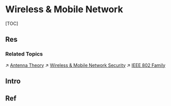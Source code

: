 # Wireless & Mobile Network

[TOC]



## Res
### Related Topics
↗ [Antenna Theory](../../../../Hardware%20&%20EE%20Related%20Theories/🍏%20Other%20EE%20Theories%20Related%20with%20CS/Antenna%20Theory.md)
↗ [Wireless & Mobile Network Security](../../../../../CyberSecurity/Network%20Security/Network%20Threats%20&%20Attacks/Link%20Layer%20(MAC%20Layer)%20Attacks/🛜%20Wireless%20&%20Mobile%20Network%20Security/Wireless%20&%20Mobile%20Network%20Security.md)
↗ [IEEE 802 Family](../../0x06%20Data%20Link%20Layer/Switched%20LAN/📌%20IEEE%20802%20Family/IEEE%20802%20Family.md)



## Intro


## Ref

